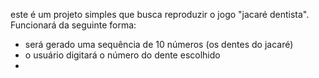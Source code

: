 este é um projeto simples que busca reproduzir o jogo "jacaré dentista".
Funcionará da seguinte forma:
- será gerado uma sequência de 10 números (os dentes do jacaré)
- o usuário digitará o número do dente escolhido
- 